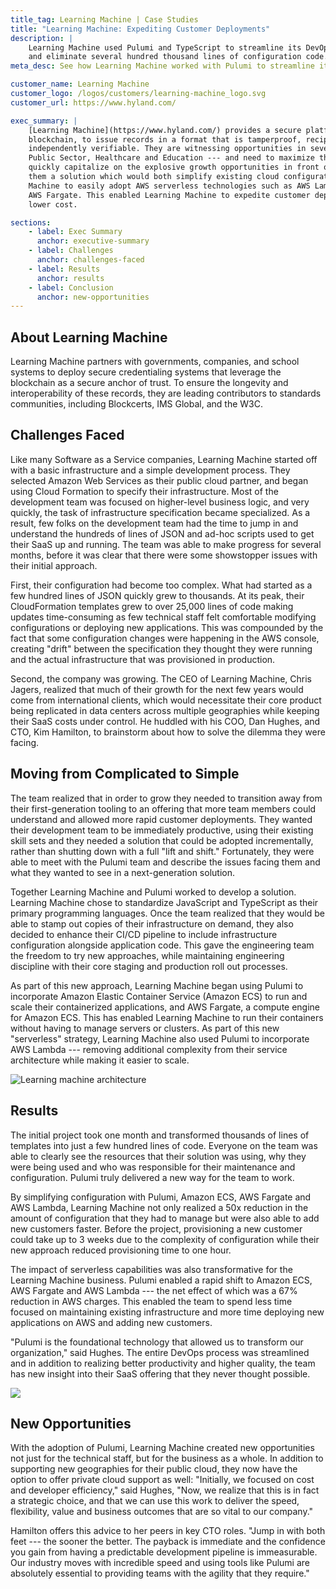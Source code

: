```yaml
---
title_tag: Learning Machine | Case Studies
title: "Learning Machine: Expediting Customer Deployments"
description: |
    Learning Machine used Pulumi and TypeScript to streamline its DevOps processes
    and eliminate several hundred thousand lines of configuration code.
meta_desc: See how Learning Machine worked with Pulumi to streamline its DevOps processes and eliminate several hundred thousand lines of configuration code.

customer_name: Learning Machine
customer_logo: /logos/customers/learning-machine_logo.svg
customer_url: https://www.hyland.com/

exec_summary: |
    [Learning Machine](https://www.hyland.com/) provides a secure platform, using the
    blockchain, to issue records in a format that is tamperproof, recipient owned, and
    independently verifiable. They are witnessing opportunities in several key industries ---
    Public Sector, Healthcare and Education --- and need to maximize their resources in order to
    quickly capitalize on the explosive growth opportunities in front of them. Pulumi offered
    them a solution which would both simplify existing cloud configurations and help Learning
    Machine to easily adopt AWS serverless technologies such as AWS Lambda and Amazon ECS and
    AWS Fargate. This enabled Learning Machine to expedite customer deployments and scale at
    lower cost.

sections:
    - label: Exec Summary
      anchor: executive-summary
    - label: Challenges
      anchor: challenges-faced
    - label: Results
      anchor: results
    - label: Conclusion
      anchor: new-opportunities
---
```


## About Learning Machine

Learning Machine partners with governments, companies, and school systems to deploy secure
credentialing systems that leverage the blockchain as a secure anchor of trust. To ensure
the longevity and interoperability of these records, they are leading contributors to
standards communities, including Blockcerts, IMS Global, and the W3C.

## Challenges Faced

Like many Software as a Service companies, Learning Machine started off with a basic
infrastructure and a simple development process. They selected Amazon Web Services as
their public cloud partner, and began using Cloud Formation to specify their
infrastructure. Most of the development team was focused on higher-level business logic,
and very quickly, the task of infrastructure specification became specialized. As a
result, few folks on the development team had the time to jump in and understand the
hundreds of lines of JSON and ad-hoc scripts used to get their SaaS up and running. The
team was able to make progress for several months, before it was clear that there were
some showstopper issues with their initial approach.

First, their configuration had become too complex. What had started as a few hundred lines
of JSON quickly grew to thousands. At its peak, their CloudFormation templates grew to
over 25,000 lines of code making updates time-consuming as few technical staff felt
comfortable modifying configurations or deploying new applications. This was compounded by
the fact that some configuration changes were happening in the AWS console, creating
"drift" between the specification they thought they were running and the actual
infrastructure that was provisioned in production.

Second, the company was growing. The CEO of Learning Machine, Chris Jagers, realized that
much of their growth for the next few years would come from international clients, which
would necessitate their core product being replicated in data centers across multiple
geographies while keeping their SaaS costs under control. He huddled with his COO, Dan
Hughes, and CTO, Kim Hamilton, to brainstorm about how to solve the dilemma they were
facing.

## Moving from Complicated to Simple

The team realized that in order to grow they needed to transition away from their
first-generation tooling to an offering that more team members could understand and
allowed more rapid customer deployments. They wanted their development team to be
immediately productive, using their existing skill sets and they needed a solution that
could be adopted incrementally, rather than shutting down with a full "lift and shift."
Fortunately, they were able to meet with the Pulumi team and describe the issues facing
them and what they wanted to see in a next-generation solution.

Together Learning Machine and Pulumi worked to develop a solution. Learning Machine chose
to standardize JavaScript and TypeScript as their primary programming languages. Once the
team realized that they would be able to stamp out copies of their infrastructure on
demand, they also decided to enhance their CI/CD pipeline to include infrastructure
configuration alongside application code. This gave the engineering team the freedom to
try new approaches, while maintaining engineering discipline with their core staging and
production roll out processes.

As part of this new approach, Learning Machine began using Pulumi to incorporate Amazon
Elastic Container Service (Amazon ECS) to run and scale their containerized applications,
and AWS Fargate, a compute engine for Amazon ECS. This has enabled Learning Machine to run
their containers without having to manage servers or clusters. As part of this new
"serverless" strategy, Learning Machine also used Pulumi to incorporate AWS Lambda ---
removing additional complexity from their service architecture while making it easier to
scale.

<img class="block mx-auto md:max-w-4xl my-8" src="/images/case-studies/learning-machine-architecture.png" alt="Learning machine architecture">

## Results

The initial project took one month and transformed thousands of lines of templates into
just a few hundred lines of code. Everyone on the team was able to clearly see the
resources that their solution was using, why they were being used and who was responsible
for their maintenance and configuration. Pulumi truly delivered a new way for the team to
work.

By simplifying configuration with Pulumi, Amazon ECS, AWS Fargate and AWS Lambda, Learning
Machine not only realized a 50x reduction in the amount of configuration that they had to
manage but were also able to add new customers faster.  Before the project, provisioning a
new customer could take up to 3 weeks due to the complexity of configuration while their
new approach reduced provisioning time to one hour.

The impact of serverless capabilities was also transformative for the Learning Machine
business. Pulumi enabled a rapid shift to Amazon ECS, AWS Fargate and AWS Lambda --- the
net effect of which was a 67% reduction in AWS charges. This enabled the team to spend
less time focused on maintaining existing infrastructure and more time deploying new
applications on AWS and adding new customers.

"Pulumi is the foundational technology that allowed us to transform our organization,"
said Hughes. The entire DevOps process was streamlined and in addition to realizing better
productivity and higher quality, the team has new insight into their SaaS offering that
they never thought possible.

<img class="block mx-auto md:max-w-2xl my-8" src="/images/case-studies/learning-machine-loc.png">

## New Opportunities

With the adoption of Pulumi, Learning Machine created new opportunities not just for the
technical staff, but for the business as a whole. In addition to supporting new
geographies for their public cloud, they now have the option to offer private cloud
support as well: "Initially, we focused on cost and developer efficiency," said Hughes,
"Now, we realize that this is in fact a strategic choice, and that we can use this work to
deliver the speed, flexibility, value and business outcomes that are so vital to our
company."

Hamilton offers this advice to her peers in key CTO roles. "Jump in with both feet --- the
sooner the better. The payback is immediate and the confidence you gain from having a
predictable development pipeline is immeasurable. Our industry moves with incredible speed
and using tools like Pulumi are absolutely essential to providing teams with the agility
that they require."

